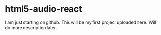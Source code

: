 # html5-audio-react

I am just starting on github. This will be my first project uploaded here.
Will do more description later.
